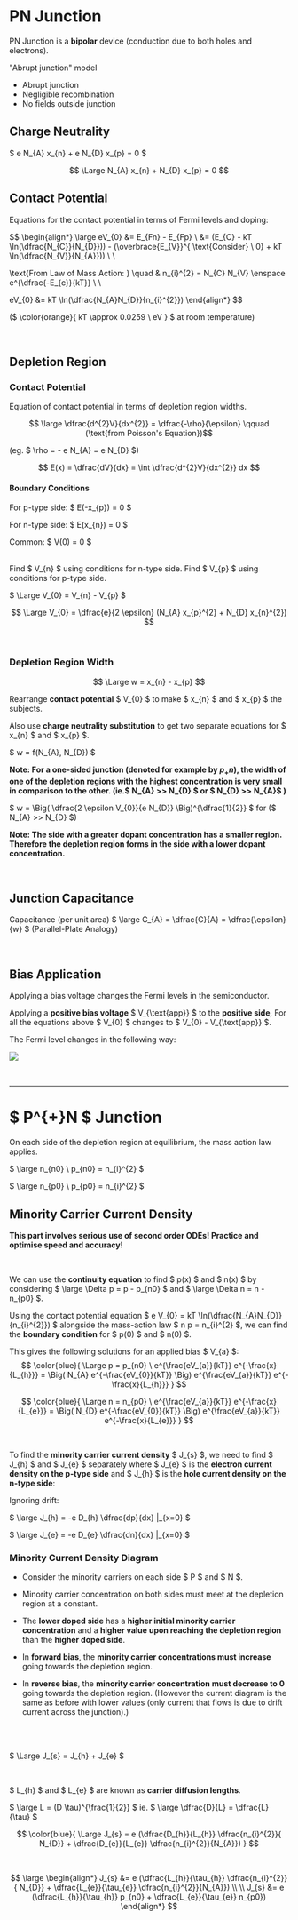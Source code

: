 # PN Junction

PN Junction is a **bipolar** device (conduction due to both holes and electrons).

"Abrupt junction" model

* Abrupt junction
* Negligible recombination
* No fields outside junction


## Charge Neutrality 

$ e N_{A} x_{n} + e N_{D} x_{p} = 0 $

$$ \Large N_{A} x_{n} + N_{D} x_{p} = 0 $$


## Contact Potential

Equations for the contact potential in terms of Fermi levels and doping:

$$ 
\begin{align*}
\large eV_{0} &= E_{Fn} - E_{Fp} \\
&= (E_{C} - kT \ln(\dfrac{N_{C}}{N_{D}})) - (\overbrace{E_{V}}^{ \text{Consider} \ 0} + kT \ln(\dfrac{N_{V}}{N_{A}})) \\ \\

\text{From Law of Mass Action: } \quad & n_{i}^{2} = N_{C} N_{V} \enspace e^{\dfrac{-E_{c}}{kT}} \\ \\

eV_{0} &= kT \ln(\dfrac{N_{A}N_{D}}{n_{i}^{2}})
\end{align*}
$$


($ \color{orange}{ kT \approx 0.0259 \ eV } $ at room temperature) 

</br>

## Depletion Region

### Contact Potential
Equation of contact potential in terms of depletion region widths.

$$ \large \dfrac{d^{2}V}{dx^{2}} = \dfrac{-\rho}{\epsilon} \qquad (\text{from Poisson's Equation})$$

(eg. $ \rho = - e N_{A} = e N_{D} $)

$$ E(x) = \dfrac{dV}{dx} = \int \dfrac{d^{2}V}{dx^{2}} dx $$

#### Boundary Conditions

For p-type side: $ E(-x_{p}) = 0 $

For n-type side: $ E(x_{n}) = 0 $

Common: $ V(0) = 0 $

</br>
Find $ V_{n} $ using conditions for n-type side.
Find $ V_{p} $ using conditions for p-type side.

$ \Large V_{0} = V_{n} - V_{p} $

$$ \Large V_{0} = \dfrac{e}{2 \epsilon} (N_{A} x_{p}^{2} + N_{D} x_{n}^{2}) $$




</br>

### Depletion Region Width

$$ \Large w = x_{n} - x_{p} $$

Rearrange **contact potential** $ V_{0} $ to make $ x_{n} $ and $ x_{p} $ the subjects.

Also use **charge neutrality substitution** to get two separate equations for $ x_{n} $ and $ x_{p} $.

$ w = f(N_{A}, N_{D}) $

**Note: For a one-sided junction (denoted for example by $p_{+}n$), the width of one of the depletion regions with the highest concentration is very small in comparison to the other. (ie.$ N_{A} >> N_{D} $ or $ N_{D} >> N_{A}$ )**

$ w = \Big( \dfrac{2 \epsilon V_{0}}{e N_{D}} \Big)^{\dfrac{1}{2}} $ for ($ N_{A} >> N_{D} $)

**Note: The side with a greater dopant concentration has a smaller region. Therefore the depletion region forms in the side with a lower dopant concentration.**


</br>

## Junction Capacitance

Capacitance (per unit area) $ \large C_{A} = \dfrac{C}{A} = \dfrac{\epsilon}{w} $ (Parallel-Plate Analogy)


</br>

## Bias Application

Applying a bias voltage changes the Fermi levels in the semiconductor.



Applying a **positive bias voltage** $ V_{\text{app}} $ to the **positive side**, For all the equations above $ V_{0} $ changes to $ V_{0} - V_{\text{app}} $.

The Fermi level changes in the following way:

<img src="/assets/fermi-bias.png"></img>

</br><hr>

# $ P^{+}N $ Junction

On each side of the depletion region at equilibrium, the mass action law applies.

$ \large n_{n0} \ p_{n0} = n_{i}^{2} $

$ \large n_{p0} \ p_{p0} = n_{i}^{2} $

## Minority Carrier Current Density

**This part involves serious use of second order ODEs! Practice and optimise speed and accuracy!**

</br>

We can use the **continuity equation** to find $ p(x) $ and $ n(x) $ by considering $ \large \Delta p = p - p_{n0} $ and $ \large \Delta n = n - n_{p0} $.  

Using the contact potential equation $ e V_{0} = kT \ln(\dfrac{N_{A}N_{D}}{n_{i}^{2}}) $ alongside the mass-action law $ n p = n_{i}^{2} $, we can find the **boundary condition** for $ p(0) $ and $ n(0) $.  

This gives the following solutions for an applied bias $ V_{a} $:
$$ \color{blue}{ \Large p = p_{n0} \ e^{\frac{eV_{a}}{kT}} e^{-\frac{x}{L_{h}}} = \Big( N_{A} e^{-\frac{eV_{0}}{kT}} \Big) e^{\frac{eV_{a}}{kT}} e^{-\frac{x}{L_{h}}} } $$

$$ \color{blue}{ \Large n = n_{p0} \ e^{\frac{eV_{a}}{kT}} e^{-\frac{x}{L_{e}}} = \Big( N_{D} e^{-\frac{eV_{0}}{kT}} \Big) e^{\frac{eV_{a}}{kT}} e^{-\frac{x}{L_{e}}} } $$

</br>


To find the **minority carrier current density** $ J_{s} $, we need to find $ J_{h} $ and $ J_{e} $ separately where $ J_{e} $ is the **electron current density on the p-type side** and $ J_{h} $ is the **hole current density on the n-type side**:

Ignoring drift:

$ \large J_{h} = -e D_{h} \dfrac{dp}{dx} |_{x=0} $

$ \large J_{e} = -e D_{e} \dfrac{dn}{dx} |_{x=0} $


### Minority Current Density Diagram

* Consider the minority carriers on each side $ P $ and $ N $. 
 
* Minority carrier concentration on both sides must meet at the depletion region at a constant.

* The **lower doped side** has a **higher initial minority carrier concentration** and a **higher value upon reaching the depletion region** than the **higher doped side**.

* In **forward bias**, the **minority carrier concentrations must increase** going towards the depletion region.

* In **reverse bias**, the **minority carrier concentration must decrease to 0** going towards the depletion region. (However the current diagram is the same as before with lower values (only current that flows is due to drift current across the junction).)

</br>

<insert diagram here>


</br>

$ \Large J_{s} = J_{h} + J_{e} $ 

</br>

$ L_{h} $ and $ L_{e} $ are known as **carrier diffusion lengths**.

$ \large L = (D \tau)^{\frac{1}{2}} $ ie. $ \large \dfrac{D}{L} = \dfrac{L}{\tau} $

$$ \color{blue}{ \Large J_{s} = e (\dfrac{D_{h}}{L_{h}} \dfrac{n_{i}^{2}}{ N_{D}} + \dfrac{D_{e}}{L_{e}} \dfrac{n_{i}^{2}}{N_{A}}) } $$

</br>

$$
\large
\begin{align*}
J_{s} &= e (\dfrac{L_{h}}{\tau_{h}} \dfrac{n_{i}^{2}}{ N_{D}} + \dfrac{L_{e}}{\tau_{e}} \dfrac{n_{i}^{2}}{N_{A}}) \\ \\
J_{s} &= e (\dfrac{L_{h}}{\tau_{h}} p_{n0} + \dfrac{L_{e}}{\tau_{e}} n_{p0})
\end{align*}
$$




